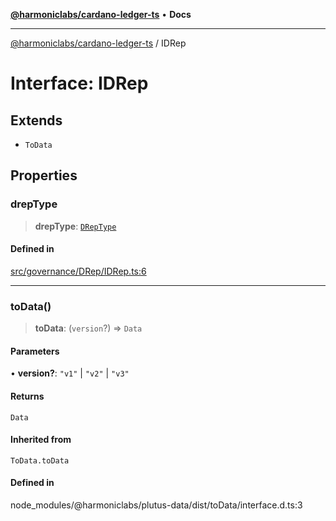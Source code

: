 [**@harmoniclabs/cardano-ledger-ts**](../README.md) • **Docs**

***

[@harmoniclabs/cardano-ledger-ts](../globals.md) / IDRep

# Interface: IDRep

## Extends

- `ToData`

## Properties

### drepType

> **drepType**: [`DRepType`](../enumerations/DRepType.md)

#### Defined in

[src/governance/DRep/IDRep.ts:6](https://github.com/HarmonicLabs/cardano-ledger-ts/blob/94dd590ffe94133126b0d8d49920fc7b002e1975/src/governance/DRep/IDRep.ts#L6)

***

### toData()

> **toData**: (`version`?) => `Data`

#### Parameters

• **version?**: `"v1"` \| `"v2"` \| `"v3"`

#### Returns

`Data`

#### Inherited from

`ToData.toData`

#### Defined in

node\_modules/@harmoniclabs/plutus-data/dist/toData/interface.d.ts:3
